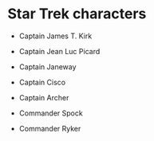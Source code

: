 # Star Trek characters

- Captain James T. Kirk

- Captain Jean Luc Picard

- Captain Janeway

- Captain Cisco

- Captain Archer

- Commander Spock

- Commander Ryker


